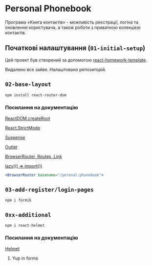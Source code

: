 # Personal Phonebook

Програма «Книга контактів» - можливість реєстрації, логіна та оновлення
користувача, а також роботи з приватною колекцією контактів.

## Початкові налаштування (`01-initial-setup`)

Цей проект був створений за допомогою
[react-homework-template](https://github.com/statsenkoin/react-homework-template).

Видалено все зайве. Налаштовано репозиторій.

## `02-base-layout`

```bash
npm install react-router-dom
```

### Посилання на документацію

[ReactDOM.createRoot](https://ru.reactjs.org/docs/rendering-elements.html)

[React.StrictMode](https://ru.reactjs.org/docs/strict-mode.html)

[Suspense](https://react.dev/reference/react/Suspense)

[Outlet](https://reactrouter.com/en/main/components/outlet)

[BrowserRouter, Routes, Link](https://www.w3schools.com/react/react_router.asp)

[lazy(() => import())](https://uk.reactjs.org/docs/code-splitting.html#reactlazy)

```jsx
<BrowserRouter basename="/peronal-phonebook">
```

## `03-add-register/login-pages`

```
npm i formik
```

## `0xx-additional`

```
npm i react-helmet
```

### Посилання на документацію

[Helmet](https://www.npmjs.com/package/react-helmet)

1. Yup in forms
